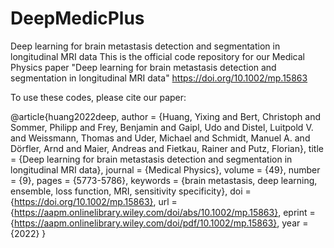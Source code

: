 # DeepMedicPlus
Deep learning for brain metastasis detection and segmentation in longitudinal MRI data
This is the official code repository for our Medical Physics paper "Deep learning for brain metastasis detection and segmentation in longitudinal MRI data"
 https://doi.org/10.1002/mp.15863
 
 To use these codes, please cite our paper:
 
 @article{huang2022deep, 
author = {Huang, Yixing and Bert, Christoph and Sommer, Philipp and Frey, Benjamin and Gaipl, Udo and Distel, Luitpold V. and Weissmann, Thomas and Uder, Michael and Schmidt, Manuel A. and Dörfler, Arnd and Maier, Andreas and Fietkau, Rainer and Putz, Florian}, 
title = {Deep learning for brain metastasis detection and segmentation in longitudinal MRI data}, 
journal = {Medical Physics}, 
volume = {49}, 
number = {9}, 
pages = {5773-5786}, 
keywords = {brain metastasis, deep learning, ensemble, loss function, MRI, sensitivity specificity}, 
doi = {https://doi.org/10.1002/mp.15863}, 
url = {https://aapm.onlinelibrary.wiley.com/doi/abs/10.1002/mp.15863}, 
eprint = {https://aapm.onlinelibrary.wiley.com/doi/pdf/10.1002/mp.15863}, 
year = {2022} 
}
